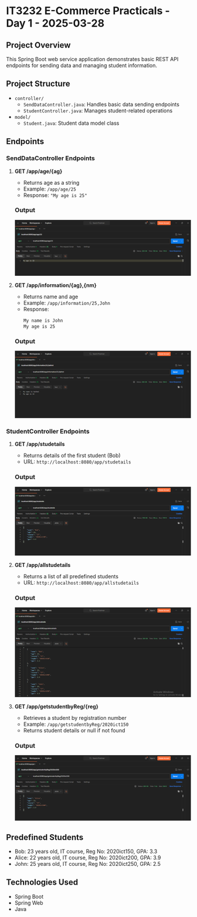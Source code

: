 # IT3232 E-Commerce Practicals - Day 1 - 2025-03-28

## Project Overview
This Spring Boot web service application demonstrates basic REST API endpoints for sending data and managing student information.

## Project Structure
- `controller/`
  - `SendDataController.java`: Handles basic data sending endpoints
  - `StudentController.java`: Manages student-related operations
- `model/`
  - `Student.java`: Student data model class

## Endpoints

### SendDataController Endpoints
1. **GET /app/age/{ag}**
   - Returns age as a string
   - Example: `/app/age/25` 
   - Response: `"My age is 25"`

    ### Output
    ![Output](./Output1.png) 

2. **GET /app/information/{ag},{nm}**
   - Returns name and age
   - Example: `/app/information/25,John`
   - Response: 
     ```
     My name is John
     My age is 25
     ```

    ### Output
    ![Output](./Output2.png) 

### StudentController Endpoints
1. **GET /app/studetails**
   - Returns details of the first student (Bob)
   - URL: `http://localhost:8080/app/studetails`

    ### Output
    ![Output](./Output3.png) 

2. **GET /app/allstudetails**
   - Returns a list of all predefined students
   - URL: `http://localhost:8080/app/allstudetails`

    ### Output
    ![Output](./Output4.png) 

3. **GET /app/getstudentbyReg/{reg}**
   - Retrieves a student by registration number
   - Example: `/app/getstudentbyReg/2020ict150`
   - Returns student details or null if not found

    ### Output
    ![Output](./Output5.png) 

## Predefined Students
- Bob: 23 years old, IT course, Reg No: 2020ict150, GPA: 3.3
- Alice: 22 years old, IT course, Reg No: 2020ict200, GPA: 3.9
- John: 25 years old, IT course, Reg No: 2020ict250, GPA: 2.5

## Technologies Used
- Spring Boot
- Spring Web
- Java